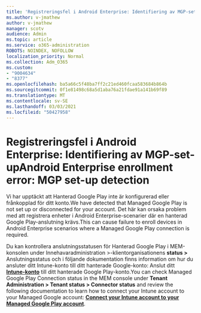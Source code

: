 ```yaml
---
title: 'Registreringsfel i Android Enterprise: Identifiering av MGP-set-up'
ms.author: v-jmathew
author: v-jmathew
manager: scotv
audience: Admin
ms.topic: article
ms.service: o365-administration
ROBOTS: NOINDEX, NOFOLLOW
localization_priority: Normal
ms.collection: Adm_O365
ms.custom:
- "9004634"
- "8377"
ms.openlocfilehash: ba5a66c5f48ba7ff2c21ed460fcaa583684b864b
ms.sourcegitcommit: 0f1e81498c68a5d1aba76a21fdae91a141b69f89
ms.translationtype: MT
ms.contentlocale: sv-SE
ms.lasthandoff: 03/03/2021
ms.locfileid: "50427958"
---
```

# <a name="android-enterprise-enrollment-error-mgp-set-up-detection"></a><span data-ttu-id="ae722-102">Registreringsfel i Android Enterprise: Identifiering av MGP-set-up</span><span class="sxs-lookup"><span data-stu-id="ae722-102">Android Enterprise enrollment error: MGP set-up detection</span></span>

<span data-ttu-id="ae722-103">Vi har upptäckt att Hanterad Google Play inte är konfigurerad eller frånkopplad för ditt konto.</span><span class="sxs-lookup"><span data-stu-id="ae722-103">We have detected that Managed Google Play is not set up or disconnected for your account.</span></span> <span data-ttu-id="ae722-104">Det här kan orsaka problem med att registrera enheter i Android Enterprise-scenarier där en hanterad Google Play-anslutning krävs.</span><span class="sxs-lookup"><span data-stu-id="ae722-104">This can cause failure to enroll devices in Android Enterprise scenarios where a Managed Google Play connection is required.</span></span>

<span data-ttu-id="ae722-105">Du kan kontrollera anslutningsstatusen för Hanterad Google Play i MEM-konsolen under Innehavaradministration >-klientorganisationens **status >** Anslutningsstatus och i följande dokumentation finns information om hur du ansluter ditt Intune-konto till ditt hanterade Google-konto: Anslut ditt **[Intune-konto](https://docs.microsoft.com/mem/intune/enrollment/connect-intune-android-enterprise)** till ditt hanterade Google Play-konto.</span><span class="sxs-lookup"><span data-stu-id="ae722-105">You can check Managed Google Play Connection status in the MEM console under **Tenant Administration > Tenant status > Connector status** and review the following documentation to learn how to connect your Intune account to your Managed Google account: **[Connect your Intune account to your Managed Google Play account](https://docs.microsoft.com/mem/intune/enrollment/connect-intune-android-enterprise)**.</span></span>
